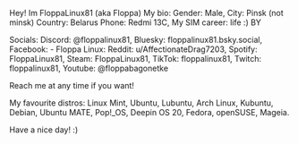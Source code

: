 Hey! Im FloppaLinux81 (aka Floppa)
My bio:
Gender: Male,
City: Pinsk (not minsk)
Country: Belarus
Phone: Redmi 13C,
My SIM career: life :) BY


Socials: 
Discord: @floppalinux81, Bluesky: floppalinux81.bsky.social, Facebook: - Floppa Linux: Reddit: u/AffectionateDrag7203, Spotify: FloppaLinux81, Steam:  FloppaLinux81, TikTok:  floppalinux81, Twitch: floppalinux81, Youtube: @floppabagonetke

Reach me at any time if you want!

My favourite distros:
Linux Mint,
Ubuntu,
Lubuntu,
Arch Linux,
Kubuntu,
Debian,
Ubuntu MATE,
Pop!_OS,
Deepin OS 20,
Fedora,
openSUSE,
Mageia.

Have a nice day! :)
